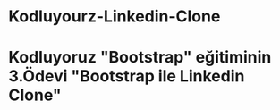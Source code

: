 # Kodluyourz-Linkedin-Clone
<h1>Kodluyoruz "Bootstrap" eğitiminin 3.Ödevi "Bootstrap ile Linkedin Clone"</h1>
